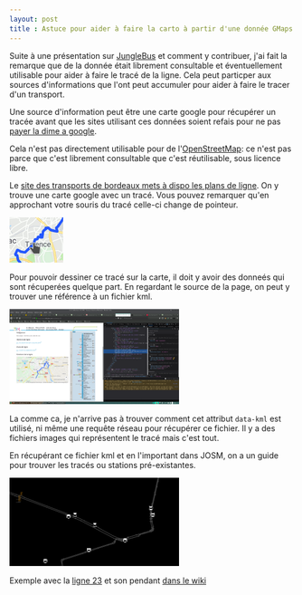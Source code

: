 ```yaml
---
layout: post
title : Astuce pour aider à faire la carto à partir d'une donnée GMaps
---
```


Suite à une présentation sur [JungleBus](https://junglebus.io/) et comment y contribuer, j'ai fait la remarque que de la donnée était librement consultable et éventuellement utilisable pour aider à faire le tracé de la ligne.
Cela peut particper aux sources d'informations que l'ont peut accumuler pour aider à faire le tracer d'un transport.

Une source d'information peut être une carte google pour récupérer un tracée avant que les sites utilisant ces données soient refais pour ne pas [payer la dime a google](https://medium.com/@cq94/dont-be-evil-until-95f2e8dfaaad).

Cela n'est pas directement utilisable pour de l'[OpenStreetMap](https://www.openstreetmap.org): ce n'est pas parce que c'est librement consultable que c'est réutilisable, sous licence libre.

Le [site des transports de bordeaux mets à dispo les plans de ligne](https://www.infotbm.com/info/line/tbc-10). On y trouve une carte google avec un tracé. Vous pouvez remarquer qu'en approchant votre souris du tracé celle-ci change de pointeur. 

![Le curseur bouge](/a/cursor.gif) 

Pour pouvoir dessiner ce tracé sur la carte, il doit y avoir des donneés qui sont récuperées quelque part. En regardant le source de la page, on peut y trouver une référence à un fichier kml.

<img src="/a/source-kml.png" width="300"/>

La comme ca, je n'arrive pas à trouver comment cet attribut `data-kml` est utilisé, ni même une requête réseau pour récupérer ce fichier. Il y a des fichiers images qui représentent le tracé mais c'est tout.

En récupérant ce fichier kml et en l'important dans JOSM, on a un guide pour trouver les tracés ou stations pré-existantes.

<img src="/a/josm-kml.png" width="300"/>

Exemple avec la [ligne 23](https://www.infotbm.com/info/line/tbc-23) et son pendant [dans le wiki](https://wiki.openstreetmap.org/wiki/Bordeaux/Transports_en_commun#Lignes_.22Principales.22)
